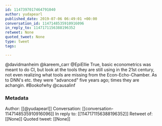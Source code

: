 ```yaml
---
id: 1147397017464791040
author: yudapearl
published_date: 2019-07-06 06:49:01 +00:00
conversation_id: 1147148535910916096
in_reply_to: 1147171156388196352
retweet: None
quoted_tweet: None
type: tweet
tags:

---
```


@davidmanheim @kareem_carr @EpiEllie True, basic econometrics was meant to do CI, but look at the tools they are still using in the 21st century, not even realizing what tools are missing from the Econ-Echo-Chamber. As to DNN's etc. they were "advanced" five years ago; times they are achangin. #Bookofwhy @causalinf

### Metadata

Author: [[@yudapearl]]
Conversation: [[conversation-1147148535910916096]]
In reply to: [[1147171156388196352]]
Retweet of: [[None]]
Quoted tweet: [[None]]
